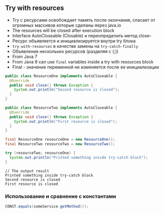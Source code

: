 ## Try with resources
- Try с ресурсами освобождает память после окончания, спасает от огромных массивов которые сделаны яерез java.io
- The resources will be closed after execution block
- Interface AutoCloseable (Closable) и переопределить метод close-
- Ресурс объявляется и инициализируется внутри try блока
- `try-with-resources` в качестве замены на `try-catch-finally`
- Объявление нескольких ресурсов (разделяя с (;))
- From Java 7
- From Java 9 can use `final` variables inside a try with resources block
- Final - значение переменной не изменяется после ее инициализации

```Java
public class ResourceOne implements AutoCloseable {
  @Override
  public void close() throws Exception {
    System.out.println("Second resource is closed");
  }
}
```
```Java
public class ResourceTwo implements AutoCloseable {
  @Override
  public void close() throws Exception {
    System.out.println("First resource is closed");
  }
}
```
```Java
final ResourceOne resourceOne = new ResourceOne();
final ResourceTwo resourceTwo = new ResourceTwo();

try (resourceTwo; resourceOne) {
  System.out.println("Printed something inside try-catch block");
}
```
```
// The output result
Printed something inside try-catch block
Second resource is closed
First resource is closed
```

### Использование и сравнение с константами
```Java
CONST.equals(someService.getMethod());
```
